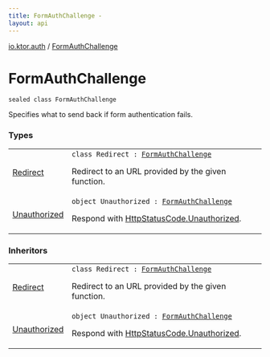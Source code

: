 ```yaml
---
title: FormAuthChallenge - 
layout: api
---
```


<div class='api-docs-breadcrumbs'><a href="../index.html">io.ktor.auth</a> / <a href="./index.html">FormAuthChallenge</a></div>

# FormAuthChallenge

<div class="signature"><code><span class="keyword">sealed</span> <span class="keyword">class </span><span class="identifier">FormAuthChallenge</span></code></div>

Specifies what to send back if form authentication fails.

### Types

<table class="api-docs-table">
<tbody>
<tr>
<td markdown="1">

<a href="-redirect/index.html">Redirect</a>


</td>
<td markdown="1">
<div class="signature"><code><span class="keyword">class </span><span class="identifier">Redirect</span>&nbsp;<span class="symbol">:</span>&nbsp;<a href="./index.md"><span class="identifier">FormAuthChallenge</span></a></code></div>

Redirect to an URL provided by the given function.


</td>
</tr>
<tr>
<td markdown="1">

<a href="-unauthorized.html">Unauthorized</a>


</td>
<td markdown="1">
<div class="signature"><code><span class="keyword">object </span><span class="identifier">Unauthorized</span>&nbsp;<span class="symbol">:</span>&nbsp;<a href="./index.md"><span class="identifier">FormAuthChallenge</span></a></code></div>

Respond with <a href="../../io.ktor.http/-http-status-code/-unauthorized.html">HttpStatusCode.Unauthorized</a>.


</td>
</tr>
</tbody>
</table>

### Inheritors

<table class="api-docs-table">
<tbody>
<tr>
<td markdown="1">

<a href="-redirect/index.html">Redirect</a>


</td>
<td markdown="1">
<div class="signature"><code><span class="keyword">class </span><span class="identifier">Redirect</span>&nbsp;<span class="symbol">:</span>&nbsp;<a href="./index.md"><span class="identifier">FormAuthChallenge</span></a></code></div>

Redirect to an URL provided by the given function.


</td>
</tr>
<tr>
<td markdown="1">

<a href="-unauthorized.html">Unauthorized</a>


</td>
<td markdown="1">
<div class="signature"><code><span class="keyword">object </span><span class="identifier">Unauthorized</span>&nbsp;<span class="symbol">:</span>&nbsp;<a href="./index.md"><span class="identifier">FormAuthChallenge</span></a></code></div>

Respond with <a href="../../io.ktor.http/-http-status-code/-unauthorized.html">HttpStatusCode.Unauthorized</a>.


</td>
</tr>
</tbody>
</table>
